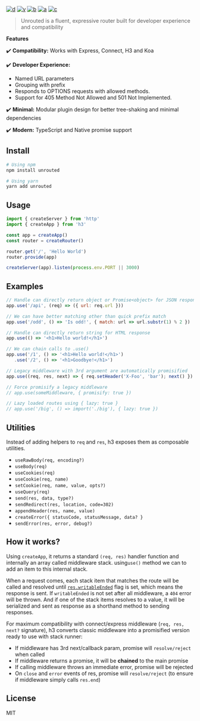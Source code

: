 [![d](https://img.shields.io/npm/dm/h3.svg?style=flat-square)](https://npmjs.com/package/h3)
[![v](https://img.shields.io/npm/v/h3/latest.svg?style=flat-square)](https://npmjs.com/package/h3)
[![b](https://img.shields.io/bundlephobia/min/h3/latest.svg?style=flat-square)](https://bundlephobia.com/result?p=h3)
[![a](https://img.shields.io/github/workflow/status/unjs/h3/ci/main?style=flat-square)](https://github.com/unjs/h3/actions)
[![c](https://img.shields.io/codecov/c/gh/unjs/h3/main?style=flat-square)](https://codecov.io/gh/unjs/h3)

> Unrouted is a fluent, expressive router built for developer experience and compatibility

<!-- ![h3 - Tiny JavaScript Server](.github/banner.svg) -->

**Features**

✔️ **Compatibility:** Works with Express, Connect, H3 and Koa 

✔️ **Developer Experience:** 

- Named URL parameters
- Grouping with prefix
- Responds to OPTIONS requests with allowed methods.
- Support for 405 Method Not Allowed and 501 Not Implemented.

✔️ **Minimal:** Modular plugin design for better tree-shaking and minimal dependencies

✔️ **Modern:** TypeScript and Native promise support

## Install

```bash
# Using npm
npm install unrouted

# Using yarn
yarn add unrouted
```

## Usage

```ts
import { createServer } from 'http'
import { createApp } from 'h3'

const app = createApp()
const router = createRouter()

router.get('/', 'Hello World')
router.provide(app)

createServer(app).listen(process.env.PORT || 3000)
```

## Examples

```js
// Handle can directly return object or Promise<object> for JSON response
app.use('/api', (req) => ({ url: req.url }))

// We can have better matching other than quick prefix match
app.use('/odd', () => 'Is odd!', { match: url => url.substr(1) % 2 })

// Handle can directly return string for HTML response
app.use(() => '<h1>Hello world!</h1>')

// We can chain calls to .use()
app.use('/1', () => '<h1>Hello world!</h1>')
   .use('/2', () => '<h1>Goodbye!</h1>')

// Legacy middleware with 3rd argument are automatically promisified
app.use((req, res, next) => { req.setHeader('X-Foo', 'bar'); next() })

// Force promisify a legacy middleware
// app.use(someMiddleware, { promisify: true })

// Lazy loaded routes using { lazy: true }
// app.use('/big', () => import('./big'), { lazy: true })
```

## Utilities

Instead of adding helpers to `req` and `res`, h3 exposes them as composable utilities.

- `useRawBody(req, encoding?)`
- `useBody(req)`
- `useCookies(req)`
- `useCookie(req, name)`
- `setCookie(req, name, value, opts?)`
- `useQuery(req)`
- `send(res, data, type?)`
- `sendRedirect(res, location, code=302)`
- `appendHeader(res, name, value)`
- `createError({ statusCode, statusMessage, data? }`
- `sendError(res, error, debug?)`

## How it works?

Using `createApp`, it returns a standard `(req, res)` handler function and internally an array called middleware stack. using`use()` method we can to add an item to this internal stack.

When a request comes, each stack item that matches the route will be called and resolved until [`res.writableEnded`](https://nodejs.org/api/http.html#http_response_writableended) flag is set, which means the response is sent. If `writableEnded` is not set after all middleware, a `404` error will be thrown. And if one of the stack items resolves to a value, it will be serialized and sent as response as a shorthand method to sending responses.

For maximum compatibility with connect/express middleware (`req, res, next?` signature), h3 converts classic middleware into a promisified version ready to use with stack runner:

- If middleware has 3rd next/callback param, promise will `resolve/reject` when called
- If middleware returns a promise, it will be **chained** to the main promise
- If calling middleware throws an immediate error, promise will be rejected
- On `close` and `error` events of res, promise will `resolve/reject` (to ensure if middleware simply calls `res.end`)

## License

MIT
